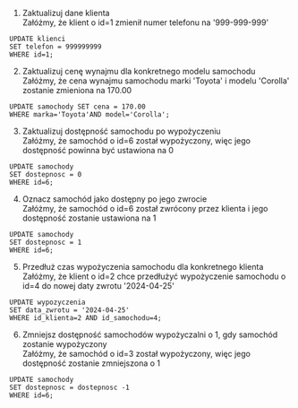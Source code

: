 1. Zaktualizuj dane klienta  
Załóżmy, że klient o id=1 zmienił numer telefonu na '999-999-999'
```
UPDATE klienci
SET telefon = 999999999
WHERE id=1;
```
2. Zaktualizuj cenę wynajmu dla konkretnego modelu samochodu  
Załóżmy, że cena wynajmu samochodu marki 'Toyota' i modelu 'Corolla' zostanie zmieniona na 170.00
```
UPDATE samochody SET cena = 170.00
WHERE marka='Toyota'AND model='Corolla'; 
```
3. Zaktualizuj dostępność samochodu po wypożyczeniu  
Załóżmy, że samochód o id=6 został wypożyczony, więc jego dostępność powinna być ustawiona na 0
```
UPDATE samochody
SET dostepnosc = 0
WHERE id=6; 
```
4. Oznacz samochód jako dostępny po jego zwrocie  
Załóżmy, że samochód o id=6 został zwrócony przez klienta i jego dostępność zostanie ustawiona na 1
```
UPDATE samochody
SET dostepnosc = 1
WHERE id=6; 
```
5. Przedłuż czas wypożyczenia samochodu dla konkretnego klienta  
Załóżmy, że klient o id=2 chce przedłużyć wypożyczenie samochodu o id=4 do nowej daty zwrotu '2024-04-25'
```
UPDATE wypozyczenia
SET data_zwrotu = '2024-04-25'
WHERE id_klienta=2 AND id_samochodu=4; 
```
6. Zmniejsz dostępność samochodów wypożyczalni o 1, gdy samochód zostanie wypożyczony  
Załóżmy, że samochód o id=3 został wypożyczony, więc jego dostępność zostanie zmniejszona o 1
```
UPDATE samochody
SET dostepnosc = dostepnosc -1
WHERE id=6;
```
